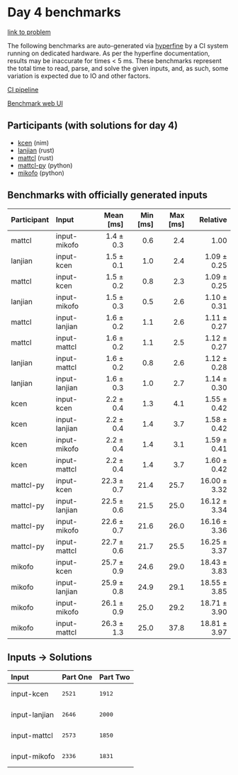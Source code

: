 # Day 4 benchmarks

[link to problem](https://adventofcode.com/2024/day/4)

The following benchmarks are auto-generated via
[hyperfine](https://github.com/sharkdp/hyperfine) by a CI system running on
dedicated hardware. As per the hyperfine documentation, results may be
inaccurate for times < 5 ms. These benchmarks represent the total time to read,
parse, and solve the given inputs, and, as such, some variation is expected due
to IO and other factors.

[CI pipeline](http://ci.papercode.net:8080/teams/main/pipelines/aoc2024)

[Benchmark web UI](https://aoc.ancalagon.black)


## Participants (with solutions for day 4)

- [kcen](https://github.com/kcen/aoc2024) (nim)
- [lanjian](https://github.com/lanjian/aoc-2024) (rust)
- [mattcl](https://github.com/mattcl/aoc2024) (rust)
- [mattcl-py](https://github.com/mattcl/aoc2024-py) (python)
- [mikofo](https://github.com/mikofo/aoc2024) (python)


## Benchmarks with officially generated inputs

| Participant | Input | Mean [ms] | Min [ms] | Max [ms] | Relative |
|:---|:---|---:|---:|---:|---:|
| mattcl | input-mikofo | 1.4 ± 0.3 | 0.6 | 2.4 | 1.00 |
| lanjian | input-kcen | 1.5 ± 0.1 | 1.0 | 2.4 | 1.09 ± 0.25 |
| mattcl | input-kcen | 1.5 ± 0.2 | 0.8 | 2.3 | 1.09 ± 0.25 |
| lanjian | input-mikofo | 1.5 ± 0.3 | 0.5 | 2.6 | 1.10 ± 0.31 |
| mattcl | input-lanjian | 1.6 ± 0.2 | 1.1 | 2.6 | 1.11 ± 0.27 |
| mattcl | input-mattcl | 1.6 ± 0.2 | 1.1 | 2.5 | 1.12 ± 0.27 |
| lanjian | input-mattcl | 1.6 ± 0.2 | 0.8 | 2.6 | 1.12 ± 0.28 |
| lanjian | input-lanjian | 1.6 ± 0.3 | 1.0 | 2.7 | 1.14 ± 0.30 |
| kcen | input-kcen | 2.2 ± 0.4 | 1.3 | 4.1 | 1.55 ± 0.42 |
| kcen | input-lanjian | 2.2 ± 0.4 | 1.4 | 3.7 | 1.58 ± 0.42 |
| kcen | input-mikofo | 2.2 ± 0.4 | 1.4 | 3.1 | 1.59 ± 0.41 |
| kcen | input-mattcl | 2.2 ± 0.4 | 1.4 | 3.7 | 1.60 ± 0.42 |
| mattcl-py | input-kcen | 22.3 ± 0.7 | 21.4 | 25.7 | 16.00 ± 3.32 |
| mattcl-py | input-lanjian | 22.5 ± 0.6 | 21.5 | 25.0 | 16.12 ± 3.34 |
| mattcl-py | input-mikofo | 22.6 ± 0.7 | 21.6 | 26.0 | 16.16 ± 3.36 |
| mattcl-py | input-mattcl | 22.7 ± 0.6 | 21.7 | 25.5 | 16.25 ± 3.37 |
| mikofo | input-kcen | 25.7 ± 0.9 | 24.6 | 29.0 | 18.43 ± 3.83 |
| mikofo | input-lanjian | 25.9 ± 0.8 | 24.9 | 29.1 | 18.55 ± 3.85 |
| mikofo | input-mikofo | 26.1 ± 0.9 | 25.0 | 29.2 | 18.71 ± 3.90 |
| mikofo | input-mattcl | 26.3 ± 1.3 | 25.0 | 37.8 | 18.81 ± 3.97 |


## Inputs -> Solutions

| Input | Part One | Part Two |
|:---|:---|:---|
|input-kcen|<pre>2521</pre>|<pre>1912</pre>|
|input-lanjian|<pre>2646</pre>|<pre>2000</pre>|
|input-mattcl|<pre>2573</pre>|<pre>1850</pre>|
|input-mikofo|<pre>2336</pre>|<pre>1831</pre>|